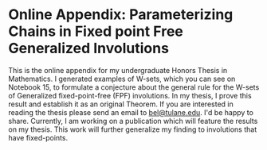 # Online Appendix: Parameterizing Chains in Fixed point Free Generalized Involutions
This is the online appendix for my undergraduate Honors Thesis in Mathematics. I generated examples of W-sets, which you can see on Notebook 15, to formulate a conjecture about the general rule for the W-sets of Generalized fixed-point-free (FPF) involutions. In my thesis, I prove this result and establish it as an original Theorem. If you are interested in reading the thesis please send an email to bel@tulane.edu. I'd be happy to share. Currently, I am working on a publication which will feature the results on my thesis. This work will further generalize my finding to involutions that have fixed-points.
